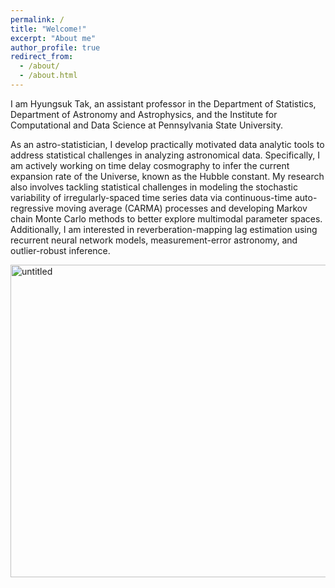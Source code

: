 ```yaml
---
permalink: /
title: "Welcome!"
excerpt: "About me"
author_profile: true
redirect_from: 
  - /about/
  - /about.html
---
```


I am Hyungsuk Tak, an assistant professor in the Department of Statistics, Department of Astronomy and Astrophysics, and the Institute for Computational and Data Science at Pennsylvania State University.

As an astro-statistician, I develop practically motivated data analytic tools to address statistical challenges in analyzing astronomical data. Specifically, I am actively working on time delay cosmography to infer the current expansion rate of the Universe, known as the Hubble constant. My research also involves tackling statistical challenges in modeling the stochastic variability of irregularly-spaced time series data via continuous-time auto-regressive moving average (CARMA) processes and developing Markov chain Monte Carlo methods to better explore multimodal parameter spaces. Additionally, I am interested in reverberation-mapping lag estimation using recurrent neural network models, measurement-error astronomy, and outlier-robust inference.

<img src="https://hyungsuktak.github.io/images/overview3.jpg" width='750' height='500' alt="untitled" class="inline"/>
